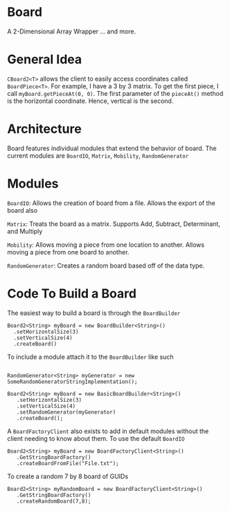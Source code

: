 # Board

A 2-Dimensional Array Wrapper ... and more.

# General Idea

`CBoard2<T>` allows the client to easily access coordinates called `BoardPiece<T>`. For example, I have a 3 by 3 matrix. To get the first piece, I call `myBoard.getPieceAt(0, 0)`. The first parameter of the `pieceAt()` method is the horizontal coordinate. Hence, vertical is the second. 

# Architecture

Board features individual modules that extend the behavior of board. The current modules are `BoardIO`, `Matrix`, `Mobility`, `RandomGenerator`

# Modules

`BoardIO`: Allows the creation of board from a file. Allows the export of the board also

`Matrix`: Treats the board as a matrix. Supports Add, Subtract, Determinant, and Multiply

`Mobility`: Allows moving a piece from one location to another. Allows moving a piece from one board to another.

`RandomGenerator`: Creates a random board based off of the data type.

# Code To Build a Board

The easiest way to build a board is through the `BoardBuilder`

```
Board2<String> myBoard = new BoardBuilder<String>()
  .setHorizontalSize(3)
  .setVerticalSize(4)
  .createBoard()
```

To include a module attach it to the `BoardBuilder` like such

```

RandomGenerator<String> myGenerator = new SomeRandomGeneratorStringImplementation();

Board2<String> myBoard = new BasicBoardBuilder<String>()
   .setHorizontalSize(3)
   .setVerticalSize(4)
   .setRandomGenerator(myGenerator)
   .createBoard();
```

A `BoardFactoryClient` also exists to add in default modules without the client needing to know about them. To use the default `BoardIO`

```
Board2<String> myBoard = new BoardFactoryClient<String>()
   .GetStringBoardFactory()
   .createBoardFromFile("File.txt");
```

To create a random 7 by 8 board of GUIDs

```
Board2<String> myRandomBoard = new BoardFactoryClient<String>()
   .GetStringBoardFactory()
   .createRandomBoard(7,8);
```
